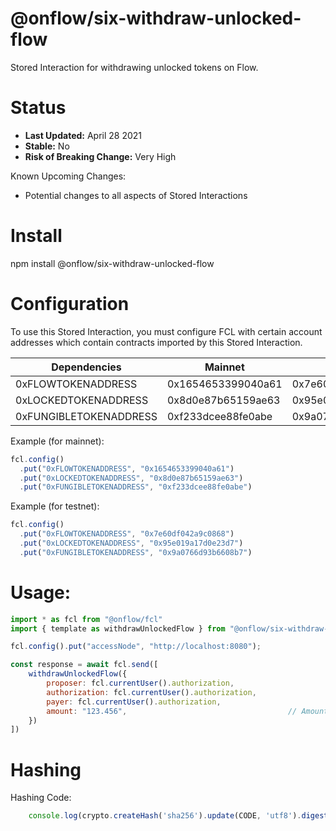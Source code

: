 # @onflow/six-withdraw-unlocked-flow

Stored Interaction for withdrawing unlocked tokens on Flow.

# Status

- **Last Updated:** April 28 2021
- **Stable:** No
- **Risk of Breaking Change:** Very High

Known Upcoming Changes:

- Potential changes to all aspects of Stored Interactions

# Install

npm install @onflow/six-withdraw-unlocked-flow

# Configuration 

To use this Stored Interaction, you must configure FCL with certain account addresses which contain contracts imported by this Stored Interaction.

| Dependencies           | Mainnet            | Testnet            |
| ---------------------- | ------------------ | ------------------ |
| 0xFLOWTOKENADDRESS     | 0x1654653399040a61 | 0x7e60df042a9c0868 |
| 0xLOCKEDTOKENADDRESS   | 0x8d0e87b65159ae63 | 0x95e019a17d0e23d7 |
| 0xFUNGIBLETOKENADDRESS | 0xf233dcee88fe0abe | 0x9a0766d93b6608b7 |

Example (for mainnet):

```javascript
fcl.config()
  .put("0xFLOWTOKENADDRESS", "0x1654653399040a61")
  .put("0xLOCKEDTOKENADDRESS", "0x8d0e87b65159ae63")
  .put("0xFUNGIBLETOKENADDRESS", "0xf233dcee88fe0abe")
```

Example (for testnet):

```javascript
fcl.config()
  .put("0xFLOWTOKENADDRESS", "0x7e60df042a9c0868")
  .put("0xLOCKEDTOKENADDRESS", "0x95e019a17d0e23d7")
  .put("0xFUNGIBLETOKENADDRESS", "0x9a0766d93b6608b7")
```

# Usage:

```javascript
import * as fcl from "@onflow/fcl"
import { template as withdrawUnlockedFlow } from "@onflow/six-withdraw-unlocked-flow"

fcl.config().put("accessNode", "http://localhost:8080");

const response = await fcl.send([
    withdrawUnlockedFlow({
        proposer: fcl.currentUser().authorization,
        authorization: fcl.currentUser().authorization,     
        payer: fcl.currentUser().authorization,             
        amount: "123.456",                                    // Amount as a String representing a Cadence UFix64
    })
])

```

# Hashing

Hashing Code:
```javascript
    console.log(crypto.createHash('sha256').update(CODE, 'utf8').digest('hex'))
```